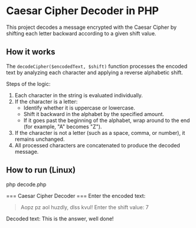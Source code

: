 # Caesar Cipher Decoder in PHP

This project decodes a message encrypted with the Caesar Cipher by shifting each letter backward according to a given shift value.

## How it works

The `decodeCipher($encodedText, $shift)` function processes the encoded text by analyzing each character and applying a reverse alphabetic shift.

Steps of the logic:

1. Each character in the string is evaluated individually.  
2. If the character is a letter:
   - Identify whether it is uppercase or lowercase.  
   - Shift it backward in the alphabet by the specified amount.  
   - If it goes past the beginning of the alphabet, wrap around to the end (for example, "A" becomes "Z").  
3. If the character is not a letter (such as a space, comma, or number), it remains unchanged.  
4. All processed characters are concatenated to produce the decoded message.

## How to run (Linux)

php decode.php

=== Caesar Cipher Decoder ===
Enter the encoded text:
> Aopz pz aol huzdly, dlss kvul!
Enter the shift value:
> 7

Decoded text:
This is the answer, well done!
